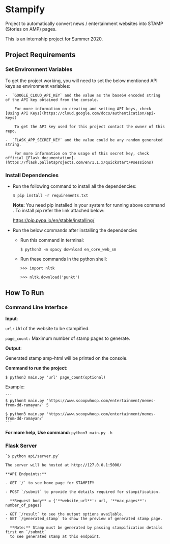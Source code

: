 # Stampify

Project to automatically convert news / entertainment websites into STAMP
(Stories on AMP) pages.

This is an internship project for Summer 2020.

## Project Requirements

### Set Environment Variables
To get the project working, you will need to set the below mentioned API keys as environment 
variables:

    -  `GOOGLE_CLOUD_API_KEY` and the value as the base64 encoded string of the API key obtained from the console.

        For more information on creating and setting API keys, check [Using API Keys](https://cloud.google.com/docs/authentication/api-keys)
    
        To get the API key used for this project contact the owner of this repo.
    
    -  `FLASK_APP_SECRET_KEY` and the value could be any random generated string.

        For more information on the usage of this secret key, check official [Flask documentation].(https://flask.palletsprojects.com/en/1.1.x/quickstart/#sessions)

### Install Dependencies
- Run the following command to install all the dependencies:

    `$ pip install -r requirements.txt`

    **Note:** You need pip installed in your system for running above command . To install pip refer the link attached below:

    https://pip.pypa.io/en/stable/installing/

- Run the below commands after installing the dependencies

    - Run this command in terminal:
    
        `$ python3 -m spacy download en_core_web_sm`
  
    - Run these commands in the python shell:

        `>>> import nltk`
    
        `>>> nltk.download('punkt')`

## How To Run

### Command Line Interface
  
  **Input**: 
  
  `url:` Url of the website to be stampified.
  
  `page_count:` Maximum number of stamp pages to generate.
  
  **Output**:
  
  Generated stamp amp-html will be printed on the console.
  
  **Command to run the project:**
  
  `$ python3 main.py 'url' page_count(optional)`
  
  Example:
  
    ```
    $ python3 main.py 'https://www.scoopwhoop.com/entertainment/memes-from-dd-ramayan/' 5
    
    $ python3 main.py 'https://www.scoopwhoop.com/entertainment/memes-from-dd-ramayan/'
    ```
  
  **For more help, Use command:** `python3 main.py -h`

### Flask Server
    
    `$ python api/server.py`
    
    The server will be hosted at http://127.0.0.1:5000/

    **API Endpoints:**

    - GET `/` to see home page for STAMPIFY
    
    - POST `/submit` to provide the details required for stampification.
    
      **Request body** = {'**website_url**': url, '**max_pages**': number_of_pages}
    
    - GET `/result` to see the output options available.
    - GET `/generated_stamp` to show the preview of generated stamp page.
    
      **Note:** Stamp must be generated by passing stampification details first on `/submit`
      to see generated stamp at this endpoint.
